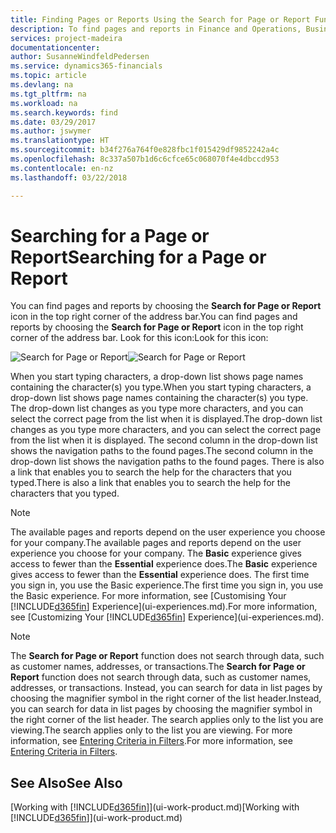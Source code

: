 ```yaml
---
title: Finding Pages or Reports Using the Search for Page or Report Function | Microsoft Docs
description: To find pages and reports in Finance and Operations, Business edition , you can use the Search for Page or Report feature.
services: project-madeira
documentationcenter: 
author: SusanneWindfeldPedersen
ms.service: dynamics365-financials
ms.topic: article
ms.devlang: na
ms.tgt_pltfrm: na
ms.workload: na
ms.search.keywords: find
ms.date: 03/29/2017
ms.author: jswymer
ms.translationtype: HT
ms.sourcegitcommit: b34f276a764f0e828fbc1f015429df9852242a4c
ms.openlocfilehash: 8c337a507b1d6c6cfce65c068070f4e4dbccd953
ms.contentlocale: en-nz
ms.lasthandoff: 03/22/2018

---
```

# <a name="searching-for-a-page-or-report"></a><span data-ttu-id="216d7-103">Searching for a Page or Report</span><span class="sxs-lookup"><span data-stu-id="216d7-103">Searching for a Page or Report</span></span>
<span data-ttu-id="216d7-104">You can find pages and reports by choosing the **Search for Page or Report** icon in the top right corner of the address bar.</span><span class="sxs-lookup"><span data-stu-id="216d7-104">You can find pages and reports by choosing the **Search for Page or Report** icon in the top right corner of the address bar.</span></span> <span data-ttu-id="216d7-105">Look for this icon:</span><span class="sxs-lookup"><span data-stu-id="216d7-105">Look for this icon:</span></span>

<span data-ttu-id="216d7-106">![Search for Page or Report](media/ui-search/search.png "Search for Page or Report")</span><span class="sxs-lookup"><span data-stu-id="216d7-106">![Search for Page or Report](media/ui-search/search.png "Search for Page or Report")</span></span>

<span data-ttu-id="216d7-107">When you start typing characters, a drop-down list shows page names containing the character(s) you type.</span><span class="sxs-lookup"><span data-stu-id="216d7-107">When you start typing characters, a drop-down list shows page names containing the character(s) you type.</span></span> <span data-ttu-id="216d7-108">The drop-down list changes as you type more characters, and you can select the correct page from the list when it is displayed.</span><span class="sxs-lookup"><span data-stu-id="216d7-108">The drop-down list changes as you type more characters, and you can select the correct page from the list when it is displayed.</span></span> <span data-ttu-id="216d7-109">The second column in the drop-down list shows the navigation paths to the found pages.</span><span class="sxs-lookup"><span data-stu-id="216d7-109">The second column in the drop-down list shows the navigation paths to the found pages.</span></span> <span data-ttu-id="216d7-110">There is also a link that enables you to search the help for the characters that you typed.</span><span class="sxs-lookup"><span data-stu-id="216d7-110">There is also a link that enables you to search the help for the characters that you typed.</span></span>

> [!NOTE]  
>   <span data-ttu-id="216d7-111">The available pages and reports depend on the user experience you choose for your company.</span><span class="sxs-lookup"><span data-stu-id="216d7-111">The available pages and reports depend on the user experience you choose for your company.</span></span> <span data-ttu-id="216d7-112">The **Basic** experience gives access to fewer than the **Essential** experience does.</span><span class="sxs-lookup"><span data-stu-id="216d7-112">The **Basic** experience gives access to fewer than the **Essential** experience does.</span></span> <span data-ttu-id="216d7-113">The first time you sign in, you use the Basic experience.</span><span class="sxs-lookup"><span data-stu-id="216d7-113">The first time you sign in, you use the Basic experience.</span></span> <span data-ttu-id="216d7-114">For more information, see [Customising Your  [!INCLUDE[d365fin](includes/d365fin_md.md)] Experience](ui-experiences.md).</span><span class="sxs-lookup"><span data-stu-id="216d7-114">For more information, see [Customizing Your  [!INCLUDE[d365fin](includes/d365fin_md.md)] Experience](ui-experiences.md).</span></span>

> [!NOTE]  
>   <span data-ttu-id="216d7-115">The **Search for Page or Report** function does not search through data, such as customer names, addresses, or transactions.</span><span class="sxs-lookup"><span data-stu-id="216d7-115">The **Search for Page or Report** function does not search through data, such as customer names, addresses, or transactions.</span></span> <span data-ttu-id="216d7-116">Instead, you can search for data in list pages by choosing the magnifier symbol in the right corner of the list header.</span><span class="sxs-lookup"><span data-stu-id="216d7-116">Instead, you can search for data in list pages by choosing the magnifier symbol in the right corner of the list header.</span></span> <span data-ttu-id="216d7-117">The search applies only to the list you are viewing.</span><span class="sxs-lookup"><span data-stu-id="216d7-117">The search applies only to the list you are viewing.</span></span> <span data-ttu-id="216d7-118">For more information, see [Entering Criteria in Filters](ui-enter-criteria-filters.md).</span><span class="sxs-lookup"><span data-stu-id="216d7-118">For more information, see [Entering Criteria in Filters](ui-enter-criteria-filters.md).</span></span>

## <a name="see-also"></a><span data-ttu-id="216d7-119">See Also</span><span class="sxs-lookup"><span data-stu-id="216d7-119">See Also</span></span>
<span data-ttu-id="216d7-120">[Working with [!INCLUDE[d365fin](includes/d365fin_md.md)]](ui-work-product.md)</span><span class="sxs-lookup"><span data-stu-id="216d7-120">[Working with [!INCLUDE[d365fin](includes/d365fin_md.md)]](ui-work-product.md)</span></span>

